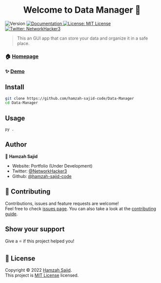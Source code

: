 <h1 align="center">Welcome to Data Manager 👋</h1>
<p>
  <img alt="Version" src="https://img.shields.io/badge/version-2.2-blue.svg?cacheSeconds=2592000" />
  <a href="https://www.gitbook.com/" target="_blank">
    <img alt="Documentation" src="https://img.shields.io/badge/documentation-yes-brightgreen.svg" />
  </a>
  <a href="https://github.com/hamzah-sajid-code/Data-Manager/blob/master/LICENSE" target="_blank">
    <img alt="License: MIT License" src="https://img.shields.io/badge/License-MIT License-yellow.svg" />
  </a>
  <a href="https://twitter.com/NetworkHacker3" target="_blank">
    <img alt="Twitter: NetworkHacker3" src="https://img.shields.io/twitter/follow/NetworkHacker3.svg?style=social" />
  </a>
</p>

> This an GUI app that can store your data and organize it in a safe place.

### 🏠 [Homepage](https://github.com/hamzah-sajid-code/Data-Manager)

### ✨ [Demo](https://www.youtube.com/watch?v=HafC3ayrt3U)

## Install

```sh
git clone https://github.com/hamzah-sajid-code/Data-Manager
cd Data-Manager
```

## Usage

```sh
py .
```

## Author

👤 **Hamzah Sajid**

* Website: Portfolio (Under Development)
* Twitter: [@NetworkHacker3](https://twitter.com/NetworkHacker3)
* Github: [@hamzah-sajid-code](https://github.com/hamzah-sajid-code)

## 🤝 Contributing

Contributions, issues and feature requests are welcome!<br />Feel free to check [issues page](https://github.com/hamzah-sajid-code/Data-Manager/issues). You can also take a look at the [contributing guide](Indev).

## Show your support

Give a ⭐️ if this project helped you!

## 📝 License

Copyright © 2022 [Hamzah Sajid](https://github.com/hamzah-sajid-code).<br />
This project is [MIT License](https://github.com/hamzah-sajid-code/Data-Manager/blob/master/LICENSE) licensed.
